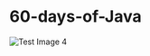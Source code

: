 # 60-days-of-Java

![Test Image 4](https://www.simplilearn.com/ice9/free_resources_article_thumb/Most_Popular_Java_Applications.jpg)



